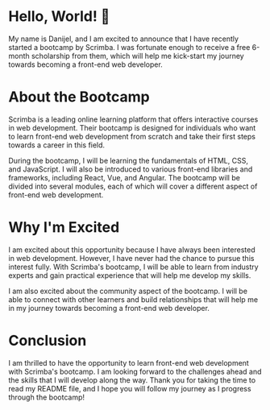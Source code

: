 # Hello, World! 👋
<p>My name is Danijel, and I am excited to announce that I have recently started a bootcamp by Scrimba. I was fortunate enough to receive a free 6-month scholarship from them, which will help me kick-start my journey towards becoming a front-end web developer.</p>

# About the Bootcamp
<p>Scrimba is a leading online learning platform that offers interactive courses in web development. Their bootcamp is designed for individuals who want to learn front-end web development from scratch and take their first steps towards a career in this field.</p>

<p>During the bootcamp, I will be learning the fundamentals of HTML, CSS, and JavaScript. I will also be introduced to various front-end libraries and frameworks, including React, Vue, and Angular. The bootcamp will be divided into several modules, each of which will cover a different aspect of front-end web development.</p>

# Why I'm Excited
<p>I am excited about this opportunity because I have always been interested in web development. However, I have never had the chance to pursue this interest fully. With Scrimba's bootcamp, I will be able to learn from industry experts and gain practical experience that will help me develop my skills.</p>

<p>I am also excited about the community aspect of the bootcamp. I will be able to connect with other learners and build relationships that will help me in my journey towards becoming a front-end web developer.</p>

# Conclusion
<p>I am thrilled to have the opportunity to learn front-end web development with Scrimba's bootcamp. I am looking forward to the challenges ahead and the skills that I will develop along the way. Thank you for taking the time to read my README file, and I hope you will follow my journey as I progress through the bootcamp!</p>
